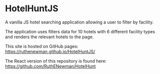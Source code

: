 # HotelHuntJS

A vanilla JS hotel searching application allowing a user to filter by facility.

The application uses filters data for 10 hotels with 6 different facility types and renders the relevant hotels to the page.

This site is hosted on GitHub pages: https://ruthenewman.github.io/HotelHuntJS/

The React version of this repository is found here: https://github.com/RuthENewman/HotelHunt
